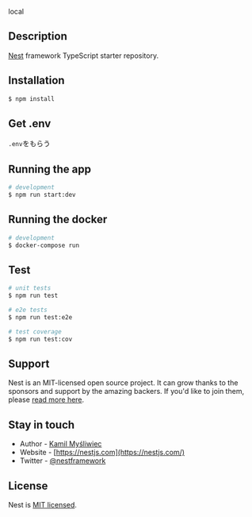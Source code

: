 local
## Description

[Nest](https://github.com/nestjs/nest) framework TypeScript starter repository.

## Installation

```bash
$ npm install
```

## Get .env
`.env`をもらう
## Running the app

```bash
# development
$ npm run start:dev
```
## Running the docker

```bash
# development
$ docker-compose run
```

## Test

```bash
# unit tests
$ npm run test

# e2e tests
$ npm run test:e2e

# test coverage
$ npm run test:cov
```

## Support

Nest is an MIT-licensed open source project. It can grow thanks to the sponsors and support by the amazing backers. If you'd like to join them, please [read more here](https://docs.nestjs.com/support).

## Stay in touch

- Author - [Kamil Myśliwiec](https://kamilmysliwiec.com)
- Website - [https://nestjs.com](https://nestjs.com/)
- Twitter - [@nestframework](https://twitter.com/nestframework)

## License

Nest is [MIT licensed](LICENSE).

